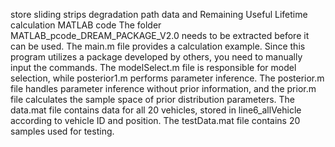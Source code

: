 store sliding strips degradation path data and Remaining Useful Lifetime calculation MATLAB code
The folder MATLAB_pcode_DREAM_PACKAGE_V2.0 needs to be extracted before it can be used.
The main.m file provides a calculation example. Since this program utilizes a package developed by others, you need to manually input the commands.
The modelSelect.m file is responsible for model selection, while posterior1.m performs parameter inference. The posterior.m file handles parameter inference without prior information, and the prior.m file calculates the sample space of prior distribution parameters.
The data.mat file contains data for all 20 vehicles, stored in line6_allVehicle according to vehicle ID and position. The testData.mat file contains 20 samples used for testing.
